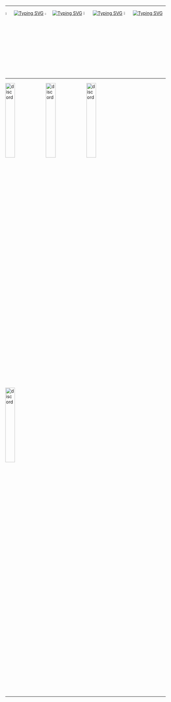 ___
[<img src='https://user-images.githubusercontent.com/83868103/227769602-9a61b516-5586-4294-8ef5-aafe52ee5831.svg' alt='twitter'  width='4.5%'>](https://twitter.com/TestnetPride) [![Typing SVG](https://readme-typing-svg.demolab.com?font=Ubuntu&pause=10000&vCenter=true&repeat=true&width=110&height=30&lines=%E2%8E%9CTwitter)](https://twitter.com/TestnetPride) [<img src='https://user-images.githubusercontent.com/83868103/227769829-5761979b-3e99-442e-b1ea-54b869f77595.svg' alt='Telegram'  width='4%'>](https://t.me/TestnetPride) [![Typing SVG](https://readme-typing-svg.demolab.com?font=Ubuntu&pause=10000&vCenter=true&repeat=true&width=115&height=30&lines=%E2%8E%9CTelegram)](https://t.me/TestnetPride) [<img src='https://user-images.githubusercontent.com/83868103/227774752-c01fbe7a-3df9-4f44-8204-9770458a9f9e.png' alt='Website'  width='5%'>](http://testnet-pride.com/) [![Typing SVG](https://readme-typing-svg.demolab.com?font=Ubuntu&pause=10000&color=DAAB26&vCenter=true&repeat=true&width=145&height=30&lines=%E2%8E%9COfficial-web)](http://testnet-pride.com/) [<img src='https://user-images.githubusercontent.com/83868103/227773008-2446770f-c328-4b99-b50f-f2d2998ce917.png' alt='Mail'  width='5%'>](mailto:official@testnet-pride.com) [![Typing SVG](https://readme-typing-svg.demolab.com?font=Ubuntu&pause=10000&vCenter=true&repeat=true&width=280&height=35&lines=%E2%8E%9Cofficial@testnet-pride.com)](mailto:official@testnet-pride.com)
___

[<img src='https://user-images.githubusercontent.com/83868103/227780557-2becbb1f-3504-4fa5-99eb-12e98cc809c8.png' alt='discord'  width='24.5%'>](https://discordapp.com/users/303453296755212288)
[<img src='https://user-images.githubusercontent.com/83868103/227780557-2becbb1f-3504-4fa5-99eb-12e98cc809c8.png' alt='discord'  width='24.5%'>](https://discordapp.com/users/303453296755212288)
[<img src='https://user-images.githubusercontent.com/83868103/227780557-2becbb1f-3504-4fa5-99eb-12e98cc809c8.png' alt='discord'  width='24.5%'>](https://discordapp.com/users/303453296755212288)
[<img src='https://user-images.githubusercontent.com/83868103/227780557-2becbb1f-3504-4fa5-99eb-12e98cc809c8.png' alt='discord'  width='24.5%'>](https://discordapp.com/users/303453296755212288)
____


